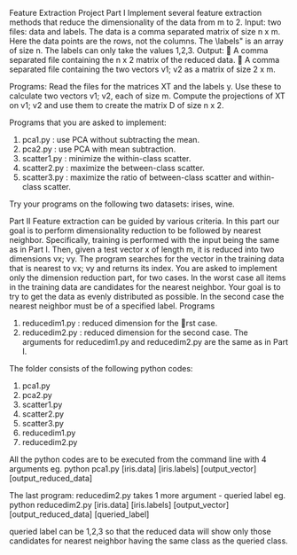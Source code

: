 Feature Extraction Project
Part I
Implement several feature extraction methods that reduce the dimensionality of the data from m to 2.
Input: two files: data and labels. The data is a comma separated matrix of size n x m. Here the data
points are the rows, not the columns. The \labels" is an array of size n. The labels can only take the
values 1,2,3.
Output:
 A comma separated file containing the n x 2 matrix of the reduced data.
 A comma separated file containing the two vectors v1; v2 as a matrix of size 2 x m.

Programs: Read the files for the matrices XT and the labels y. Use these to calculate two vectors v1; v2,
each of size m. Compute the projections of XT on v1; v2 and use them to create the matrix D of size n x 2.

Programs that you are asked to implement:
1. pca1.py : use PCA without subtracting the mean.
2. pca2.py : use PCA with mean subtraction.
3. scatter1.py : minimize the within-class scatter.
4. scatter2.py : maximize the between-class scatter.
5. scatter3.py : maximize the ratio of between-class scatter and within-class scatter.

Try your programs on the following two datasets: irises, wine.

Part II
Feature extraction can be guided by various criteria. In this part our goal is to perform dimensionality
reduction to be followed by nearest neighbor. Specifically, training is performed with the input being the
same as in Part I. Then, given a test vector x of length m, it is reduced into two dimensions vx; vy. The
program searches for the vector in the training data that is nearest to vx; vy and returns its index.
You are asked to implement only the dimension reduction part, for two cases. In the worst case all items
in the training data are candidates for the nearest neighbor. Your goal is to try to get the data as evenly
distributed as possible. In the second case the nearest neighbor must be of a specified label.
Programs
1. reducedim1.py : reduced dimension for the rst case.
2. reducedim2.py : reduced dimension for the second case.
The arguments for reducedim1.py and reducedim2.py are the same as in Part I.

The folder consists of the following python codes:

1. pca1.py
2. pca2.py
3. scatter1.py
4. scatter2.py
5. scatter3.py
6. reducedim1.py
7. reducedim2.py


All the python codes are to be executed from the command line with 4 arguments
eg. python pca1.py [iris.data] [iris.labels] [output_vector] [output_reduced_data]

The last program: reducedim2.py takes 1 more argument - queried label
eg. python reducedim2.py [iris.data] [iris.labels] [output_vector] [output_reduced_data] [queried_label]

queried label can be 1,2,3 so that the reduced data will show only those candidates for nearest neighbor having the same class as the queried class.
